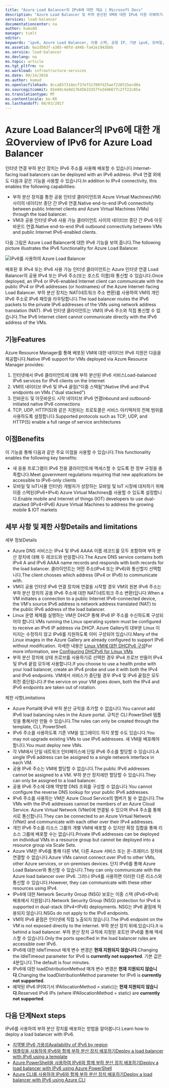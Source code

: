 ```yaml
---
title: "Azure Load Balancer의 IPv6에 대한 개요 | Microsoft Docs"
description: "Azure Load Balancer 및 부하 분산된 VM에 대한 IPv6 지원 이해하기."
services: load-balancer
documentationcenter: na
author: kumudd
manager: timlt
editor: 
keywords: "ipv6, Azure Load Balancer, 이중 스택, 공용 IP, 기본 ipv6, 모바일, iot"
ms.assetid: 6a1d583f-a305-40fd-a94b-fa42e1943bbb
ms.service: load-balancer
ms.devlang: na
ms.topic: article
ms.tgt_pltfrm: na
ms.workload: infrastructure-services
ms.date: 09/14/2016
ms.author: kumud
ms.openlocfilehash: 8cca857314ecf37ef51700fd25aef228515ecd0a
ms.sourcegitcommit: 02e69c4a9d17645633357fe3d46677c2ff22c85a
ms.translationtype: MT
ms.contentlocale: ko-KR
ms.lasthandoff: 08/03/2017
---
```

# <a name="overview-of-ipv6-for-azure-load-balancer"></a><span data-ttu-id="70d84-104">Azure Load Balancer의 IPv6에 대한 개요</span><span class="sxs-lookup"><span data-stu-id="70d84-104">Overview of IPv6 for Azure Load Balancer</span></span>

<span data-ttu-id="70d84-105">인터넷 연결 부하 분산 장치는 IPv6 주소를 사용해 배포할 수 있습니다.</span><span class="sxs-lookup"><span data-stu-id="70d84-105">Internet-facing load balancers can be deployed with an IPv6 address.</span></span> <span data-ttu-id="70d84-106">IPv4 연결 외에도 다음과 같은 기능을 사용할 수 있습니다.</span><span class="sxs-lookup"><span data-stu-id="70d84-106">In addition to IPv4 connectivity, this enables the following capabilities:</span></span>

* <span data-ttu-id="70d84-107">부하 분산 장치를 통한 공용 인터넷 클라이언트와 Azure Virtual Machines(VM) 사이의 네이티브 종단 간 IPv6 연결.</span><span class="sxs-lookup"><span data-stu-id="70d84-107">Native end-to-end IPv6 connectivity between public Internet clients and Azure Virtual Machines (VMs) through the load balancer.</span></span>
* <span data-ttu-id="70d84-108">VM과 공용 인터넷 IPv6 사용 가능 클라이언트 사이의 네이티브 종단 간 IPv6 아웃바운드 연결.</span><span class="sxs-lookup"><span data-stu-id="70d84-108">Native end-to-end IPv6 outbound connectivity between VMs and public Internet IPv6-enabled clients.</span></span>

<span data-ttu-id="70d84-109">다음 그림은 Azure Load Balancer에 대한 IPv6 기능을 보여 줍니다.</span><span class="sxs-lookup"><span data-stu-id="70d84-109">The following picture illustrates the IPv6 functionality for Azure Load Balancer.</span></span>

![IPv6를 사용하여 Azure Load Balancer](./media/load-balancer-ipv6-overview/load-balancer-ipv6.png)

<span data-ttu-id="70d84-111">배포된 후 IPv4 또는 IPv6 사용 가능 인터넷 클라이언트는 Azure 인터넷 연결 Load Balancer의 공용 IPv4 또는 IPv6 주소(또는 호스트 이름)와 통신할 수 있습니다.</span><span class="sxs-lookup"><span data-stu-id="70d84-111">Once deployed, an IPv4 or IPv6-enabled Internet client can communicate with the public IPv4 or IPv6 addresses (or hostnames) of the Azure Internet-facing Load Balancer.</span></span> <span data-ttu-id="70d84-112">부하 분산 장치는 NAT(네트워크 주소 변환)를 사용하여 VM의 개인 IPv6 주소로 IPv6 패킷을 라우팅합니다.</span><span class="sxs-lookup"><span data-stu-id="70d84-112">The load balancer routes the IPv6 packets to the private IPv6 addresses of the VMs using network address translation (NAT).</span></span> <span data-ttu-id="70d84-113">IPv6 인터넷 클라이언트는 VM의 IPv6 주소와 직접 통신할 수 없습니다.</span><span class="sxs-lookup"><span data-stu-id="70d84-113">The IPv6 Internet client cannot communicate directly with the IPv6 address of the VMs.</span></span>

## <a name="features"></a><span data-ttu-id="70d84-114">기능</span><span class="sxs-lookup"><span data-stu-id="70d84-114">Features</span></span>

<span data-ttu-id="70d84-115">Azure Resource Manager를 통해 배포된 VM에 대한 네이티브 IPv6 지원은 다음을 제공합니다.</span><span class="sxs-lookup"><span data-stu-id="70d84-115">Native IPv6 support for VMs deployed via Azure Resource Manager provides:</span></span>

1. <span data-ttu-id="70d84-116">인터넷에서 IPv6 클라이언트에 대해 부하 분산된 IPv6 서비스</span><span class="sxs-lookup"><span data-stu-id="70d84-116">Load-balanced IPv6 services for IPv6 clients on the Internet</span></span>
2. <span data-ttu-id="70d84-117">VM의 네이티브 IPv6 및 IPv4 끝점("이중 스택됨")</span><span class="sxs-lookup"><span data-stu-id="70d84-117">Native IPv6 and IPv4 endpoints on VMs ("dual stacked")</span></span>
3. <span data-ttu-id="70d84-118">인바운드 및 아웃바운드 시작 네이티브 IPv6 연결</span><span class="sxs-lookup"><span data-stu-id="70d84-118">Inbound and outbound-initiated native IPv6 connections</span></span>
4. <span data-ttu-id="70d84-119">TCP, UDP, HTTP(S)와 같은 지원되는 프로토콜은 서비스 아키텍처의 전체 범위를 사용하도록 설정합니다.</span><span class="sxs-lookup"><span data-stu-id="70d84-119">Supported protocols such as TCP, UDP, and HTTP(S) enable a full range of service architectures</span></span>

## <a name="benefits"></a><span data-ttu-id="70d84-120">이점</span><span class="sxs-lookup"><span data-stu-id="70d84-120">Benefits</span></span>

<span data-ttu-id="70d84-121">이 기능을 통해 다음과 같은 주요 이점을 사용할 수 있습니다.</span><span class="sxs-lookup"><span data-stu-id="70d84-121">This functionality enables the following key benefits:</span></span>

* <span data-ttu-id="70d84-122">새 응용 프로그램이 IPv6 전용 클라이언트에 액세스할 수 있도록 한 정부 규정을 충족합니다.</span><span class="sxs-lookup"><span data-stu-id="70d84-122">Meet government regulations requiring that new applications be accessible to IPv6-only clients</span></span>
* <span data-ttu-id="70d84-123">모바일 및 IoT(사물 인터넷) 개발자가 성장하는 모바일 및 IoT 시장에 대처하기 위해 이중 스택된(IPv6+IPv4) Azure Virtual Machines를 사용할 수 있도록 설정합니다.</span><span class="sxs-lookup"><span data-stu-id="70d84-123">Enable mobile and Internet of things (IOT) developers to use dual-stacked (IPv4+IPv6) Azure Virtual Machines to address the growing mobile & IOT markets</span></span>

## <a name="details-and-limitations"></a><span data-ttu-id="70d84-124">세부 사항 및 제한 사항</span><span class="sxs-lookup"><span data-stu-id="70d84-124">Details and limitations</span></span>

<span data-ttu-id="70d84-125">세부 정보</span><span class="sxs-lookup"><span data-stu-id="70d84-125">Details</span></span>

* <span data-ttu-id="70d84-126">Azure DNS 서비스는 IPv4 및 IPv6 AAAA 이름 레코드를 모두 포함하며 부하 분산 장치에 대해 두 레코드와 반응합니다.</span><span class="sxs-lookup"><span data-stu-id="70d84-126">The Azure DNS service contains both IPv4 A and IPv6 AAAA name records and responds with both records for the load balancer.</span></span> <span data-ttu-id="70d84-127">클라이언트는 어떤 주소(IPv4 또는 IPv6)와 통신할지 선택합니다.</span><span class="sxs-lookup"><span data-stu-id="70d84-127">The client chooses which address (IPv4 or IPv6) to communicate with.</span></span>
* <span data-ttu-id="70d84-128">VM이 공용 인터넷 IPv6 연결 장치에 연결을 시작할 경우 VM의 원본 IPv6 주소는 부하 분산 장치의 공용 IPv6 주소에 대한 NAT(네트워크 주소 변환)입니다.</span><span class="sxs-lookup"><span data-stu-id="70d84-128">When a VM initiates a connection to a public Internet IPv6-connected device, the VM's source IPv6 address is network address translated (NAT) to the public IPv6 address of the load balancer.</span></span>
* <span data-ttu-id="70d84-129">Linux 운영 체제를 실행하는 VM은 DHCP 통해 IPv6 IP 주소를 수신하도록 구성되어야 합니다.</span><span class="sxs-lookup"><span data-stu-id="70d84-129">VMs running the Linux operating system must be configured to receive an IPv6 IP address via DHCP.</span></span> <span data-ttu-id="70d84-130">Azure Gallery의 대부분 Linux 이미지는 수정하지 않고 IPv6를 지원하도록 이미 구성되어 있습니다.</span><span class="sxs-lookup"><span data-stu-id="70d84-130">Many of the Linux images in the Azure Gallery are already configured to support IPv6 without modification.</span></span> <span data-ttu-id="70d84-131">자세한 내용은 [Linux VM에 대한 DHCPv6 구성](load-balancer-ipv6-for-linux.md)</span><span class="sxs-lookup"><span data-stu-id="70d84-131">For more information, see [Configuring DHCPv6 for Linux VMs](load-balancer-ipv6-for-linux.md)</span></span>
* <span data-ttu-id="70d84-132">부하 분산 장치에 상태 프로브를 사용하기로 선택한 경우 IPv4 프로브 만들어 IPv4 및 IPv6 끝점 모두에 사용합니다.</span><span class="sxs-lookup"><span data-stu-id="70d84-132">If you choose to use a health probe with your load balancer, create an IPv4 probe and use it with both the IPv4 and IPv6 endpoints.</span></span> <span data-ttu-id="70d84-133">VM에서 서비스가 중단될 경우 IPv4 및 IPv6 끝점은 모두 회전 중단됩니다.</span><span class="sxs-lookup"><span data-stu-id="70d84-133">If the service on your VM goes down, both the IPv4 and IPv6 endpoints are taken out of rotation.</span></span>

<span data-ttu-id="70d84-134">제한 사항</span><span class="sxs-lookup"><span data-stu-id="70d84-134">Limitations</span></span>

* <span data-ttu-id="70d84-135">Azure Portal에 IPv6 부하 분산 규칙을 추가할 수 없습니다.</span><span class="sxs-lookup"><span data-stu-id="70d84-135">You cannot add IPv6 load balancing rules in the Azure portal.</span></span> <span data-ttu-id="70d84-136">규칙은 CLI PowerShell 템플릿을 통해서만 만들 수 있습니다.</span><span class="sxs-lookup"><span data-stu-id="70d84-136">The rules can only be created through the template, CLI, PowerShell.</span></span>
* <span data-ttu-id="70d84-137">IPv6 주소를 사용하도록 기존 VM을 업그레이드 하지 못할 수도 있습니다.</span><span class="sxs-lookup"><span data-stu-id="70d84-137">You may not upgrade existing VMs to use IPv6 addresses.</span></span> <span data-ttu-id="70d84-138">새 VM을 배포해야 합니다.</span><span class="sxs-lookup"><span data-stu-id="70d84-138">You must deploy new VMs.</span></span>
* <span data-ttu-id="70d84-139">각 VM에서 단일 네트워크 인터페이스에 단일 IPv6 주소를 할당할 수 있습니다.</span><span class="sxs-lookup"><span data-stu-id="70d84-139">A single IPv6 address can be assigned to a single network interface in each VM.</span></span>
* <span data-ttu-id="70d84-140">공용 IPv6 주소는 VM에 할당할 수 없습니다.</span><span class="sxs-lookup"><span data-stu-id="70d84-140">The public IPv6 addresses cannot be assigned to a VM.</span></span> <span data-ttu-id="70d84-141">부하 분산 장치에만 할당할 수 있습니다.</span><span class="sxs-lookup"><span data-stu-id="70d84-141">They can only be assigned to a load balancer.</span></span>
* <span data-ttu-id="70d84-142">공용 IPv6 주소에 대해 역방향 DNS 조회를 구성할 수 없습니다.</span><span class="sxs-lookup"><span data-stu-id="70d84-142">You cannot configure the reverse DNS lookup for your public IPv6 addresses.</span></span>
* <span data-ttu-id="70d84-143">IPv6 주소를 사용하는 VM은 Azure Cloud Service의 멤버가 될 수 없습니다.</span><span class="sxs-lookup"><span data-stu-id="70d84-143">The VMs with the IPv6 addresses cannot be members of an Azure Cloud Service.</span></span> <span data-ttu-id="70d84-144">Azure Virtual Network (VNet)에 연결될 수 있으며 IPv4 주소를 통해 서로 통신합니다.</span><span class="sxs-lookup"><span data-stu-id="70d84-144">They can be connected to an Azure Virtual Network (VNet) and communicate with each other over their IPv4 addresses.</span></span>
* <span data-ttu-id="70d84-145">개인 IPv6 주소를 리소스 그룹의 개별 VM에 배포할 수 있지만 확장 집합을 통해 리소스 그룹에 배포할 수는 없습니다.</span><span class="sxs-lookup"><span data-stu-id="70d84-145">Private IPv6 addresses can be deployed on individual VMs in a resource group but cannot be deployed into a resource group via Scale Sets.</span></span>
* <span data-ttu-id="70d84-146">Azure VM은 IPv6를 통해 다른 VM, 다른 Azure 서비스 또는 온-프레미스 장치에 연결할 수 없습니다.</span><span class="sxs-lookup"><span data-stu-id="70d84-146">Azure VMs cannot connect over IPv6 to other VMs, other Azure services, or on-premises devices.</span></span> <span data-ttu-id="70d84-147">단지 IPv6를 통해 Azure Load Balancer와 통신할 수 있습니다.</span><span class="sxs-lookup"><span data-stu-id="70d84-147">They can only communicate with the Azure load balancer over IPv6.</span></span> <span data-ttu-id="70d84-148">그러나 IPv4를 사용하면 이러한 다른 리소스와 통신할 수 있습니다.</span><span class="sxs-lookup"><span data-stu-id="70d84-148">However, they can communicate with these other resources using IPv4.</span></span>
* <span data-ttu-id="70d84-149">IPv4에 대한 Network Security Group (NSG) 보호는 이중 스택 (IPv6+IPv4) 배포에서 지원됩니다.</span><span class="sxs-lookup"><span data-stu-id="70d84-149">Network Security Group (NSG) protection for IPv4 is supported in dual-stack (IPv4+IPv6) deployments.</span></span> <span data-ttu-id="70d84-150">NSG는 IPv6 끝점에 적용되지 않습니다.</span><span class="sxs-lookup"><span data-stu-id="70d84-150">NSGs do not apply to the IPv6 endpoints.</span></span>
* <span data-ttu-id="70d84-151">VM의 IPv6 끝점은 인터넷에 직접 노출되지 않습니다.</span><span class="sxs-lookup"><span data-stu-id="70d84-151">The IPv6 endpoint on the VM is not exposed directly to the internet.</span></span> <span data-ttu-id="70d84-152">부하 분산 장치 뒤에.있습니다.</span><span class="sxs-lookup"><span data-stu-id="70d84-152">It is behind a load balancer.</span></span> <span data-ttu-id="70d84-153">부하 분산 장치 규칙에 지정된 포트만 IPv6를 통해 액세스할 수 있습니다.</span><span class="sxs-lookup"><span data-stu-id="70d84-153">Only the ports specified in the load balancer rules are accessible over IPv6.</span></span>
* <span data-ttu-id="70d84-154">IPv6에 대한 IdleTimeout 매개 변수 변경은 **현재 지원되지 않습니다**.</span><span class="sxs-lookup"><span data-stu-id="70d84-154">Changing the IdleTimeout parameter for IPv6 is **currently not supported**.</span></span> <span data-ttu-id="70d84-155">기본 값은 4분입니다.</span><span class="sxs-lookup"><span data-stu-id="70d84-155">The default is four minutes.</span></span>
* <span data-ttu-id="70d84-156">IPv6에 대한 loadDistributionMethod 매개 변수 변경은 **현재 지원되지 않습니다**.</span><span class="sxs-lookup"><span data-stu-id="70d84-156">Changing the loadDistributionMethod parameter for IPv6 is **currently not supported**.</span></span>
* <span data-ttu-id="70d84-157">예약된 IPv6 IP(여기서 IPAllocationMethod = static)는 **현재 지원되지 않습니다**.</span><span class="sxs-lookup"><span data-stu-id="70d84-157">Reserved IPv6 IPs (where IPAllocationMethod = static) are **currently not supported**.</span></span>

## <a name="next-steps"></a><span data-ttu-id="70d84-158">다음 단계</span><span class="sxs-lookup"><span data-stu-id="70d84-158">Next steps</span></span>

<span data-ttu-id="70d84-159">IPv6를 사용하여 부하 분산 장치를 배포하는 방법을 알아봅니다.</span><span class="sxs-lookup"><span data-stu-id="70d84-159">Learn how to deploy a load balancer with IPv6.</span></span>

* [<span data-ttu-id="70d84-160">지역별 IPv6 가용성</span><span class="sxs-lookup"><span data-stu-id="70d84-160">Availability of IPv6 by region</span></span>](https://go.microsoft.com/fwlink/?linkid=828357)
* [<span data-ttu-id="70d84-161">템플릿을 사용하여 IPv6와 함께 부하 분산 장치 배포하기</span><span class="sxs-lookup"><span data-stu-id="70d84-161">Deploy a load balancer with IPv6 using a template</span></span>](load-balancer-ipv6-internet-template.md)
* [<span data-ttu-id="70d84-162">Azure PowerShell을 사용하여 IPv6와 함께 부하 분산 장치 배포하기</span><span class="sxs-lookup"><span data-stu-id="70d84-162">Deploy a load balancer with IPv6 using Azure PowerShell</span></span>](load-balancer-ipv6-internet-ps.md)
* [<span data-ttu-id="70d84-163">Azure CLI를 사용하여 IPv6와 함께 부하 분산 장치 배포하기</span><span class="sxs-lookup"><span data-stu-id="70d84-163">Deploy a load balancer with IPv6 using Azure CLI</span></span>](load-balancer-ipv6-internet-cli.md)
